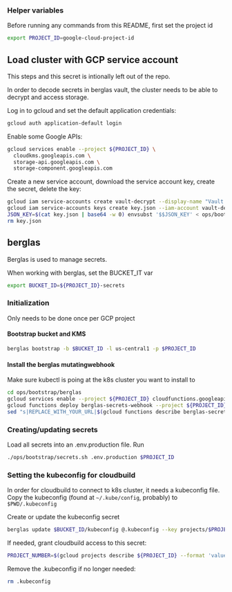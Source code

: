 
### Helper variables

Before running any commands from this README, first set the project id

```bash
export PROJECT_ID=google-cloud-project-id
```

## Load cluster with GCP service account

This steps and this secret is intionally left out of the repo.

In order to decode secrets in berglas vault, the cluster needs to be able to decrypt and access storage. 

Log in to gcloud and set the default application credentials:

```bash
gcloud auth application-default login
```

Enable some Google APIs:
```bash
gcloud services enable --project ${PROJECT_ID} \
  cloudkms.googleapis.com \
  storage-api.googleapis.com \
  storage-component.googleapis.com
```

Create a new service account, download the service account key, create the secret, delete the key:

```bash
gcloud iam service-accounts create vault-decrypt --display-name "Vault decrypter" --description "Workload service account to decrypt secrets from vault"
gcloud iam service-accounts keys create key.json --iam-account vault-decrypt@$PROJECT_ID.iam.gserviceaccount.com
JSON_KEY=$(cat key.json | base64 -w 0) envsubst '$$JSON_KEY' < ops/bootstrap/manifests/secrets.yaml | kubectl apply --namespace soapbubble -f -
rm key.json
```

## berglas

Berglas is used to manage secrets.

When working with berglas, set the BUCKET_IT var

```bash
export BUCKET_ID=${PROJECT_ID}-secrets
```

### Initialization

Only needs to be done once per GCP project

#### Bootstrap bucket and KMS

```bash
berglas bootstrap -b $BUCKET_ID -l us-central1 -p $PROJECT_ID
```

#### Install the berglas mutatingwebhook

Make sure kubectl is poing at the k8s cluster you want to install to

```bash
cd ops/bootstrap/berglas
gcloud services enable --project ${PROJECT_ID} cloudfunctions.googleapis.com
gcloud functions deploy berglas-secrets-webhook --project ${PROJECT_ID} --runtime go111 --entry-point F --trigger-http --allow-unauthenticated
sed "s|REPLACE_WITH_YOUR_URL|$(gcloud functions describe berglas-secrets-webhook --project ${PROJECT_ID} --format 'value(httpsTrigger.url)')|" deploy/webhook.yaml | kubectl apply --namespace soapbubble -f -
```

### Creating/updating secrets

Load all secrets into an .env.production file. Run

```bash
./ops/bootstrap/secrets.sh .env.production $PROJECT_ID
```

### Setting the kubeconfig for cloudbuild

In order for cloudbuild to connect to k8s cluster, it needs a kubeconfig file. Copy the kubeconfig (found at `~/.kube/config`, probably) to `$PWD/.kubeconfig`

Create or update the kubeconfig secret

```bash
berglas update $BUCKET_ID/kubeconfig @.kubeconfig --key projects/$PROJECT_ID/locations/global/keyRings/berglas/cryptoKeys/berglas-key --create-if-missing
```

If needed, grant cloudbuild access to this secret:

```bash
PROJECT_NUMBER=$(gcloud projects describe ${PROJECT_ID} --format 'value(projectNumber)') SA_EMAIL=${PROJECT_NUMBER}@cloudbuild.gserviceaccount.com berglas grant ${BUCKET_ID}/kubeconfig --member serviceAccount:${SA_EMAIL}
```

Remove the .kubeconfig if no longer needed:

```bash
rm .kubeconfig
```
